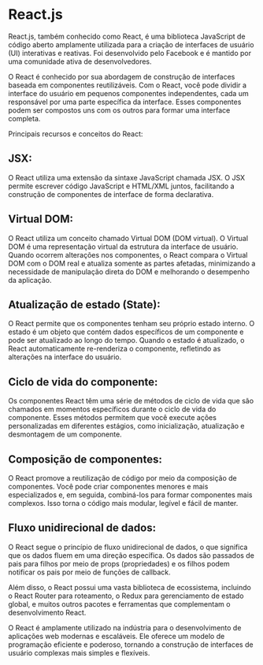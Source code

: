 # React.js
React.js, também conhecido como React, é uma biblioteca JavaScript de código aberto amplamente utilizada para a criação de interfaces de usuário (UI) interativas e reativas. Foi desenvolvido pelo Facebook e é mantido por uma comunidade ativa de desenvolvedores.

O React é conhecido por sua abordagem de construção de interfaces baseada em componentes reutilizáveis. Com o React, você pode dividir a interface do usuário em pequenos componentes independentes, cada um responsável por uma parte específica da interface. Esses componentes podem ser compostos uns com os outros para formar uma interface completa.

Principais recursos e conceitos do React:

## JSX: 
O React utiliza uma extensão da sintaxe JavaScript chamada JSX. O JSX permite escrever código JavaScript e HTML/XML juntos, facilitando a construção de componentes de interface de forma declarativa.

## Virtual DOM: 
O React utiliza um conceito chamado Virtual DOM (DOM virtual). O Virtual DOM é uma representação virtual da estrutura da interface de usuário. Quando ocorrem alterações nos componentes, o React compara o Virtual DOM com o DOM real e atualiza somente as partes afetadas, minimizando a necessidade de manipulação direta do DOM e melhorando o desempenho da aplicação.

## Atualização de estado (State): 
O React permite que os componentes tenham seu próprio estado interno. O estado é um objeto que contém dados específicos de um componente e pode ser atualizado ao longo do tempo. Quando o estado é atualizado, o React automaticamente re-renderiza o componente, refletindo as alterações na interface do usuário.

## Ciclo de vida do componente:
Os componentes React têm uma série de métodos de ciclo de vida que são chamados em momentos específicos durante o ciclo de vida do componente. Esses métodos permitem que você execute ações personalizadas em diferentes estágios, como inicialização, atualização e desmontagem de um componente.

## Composição de componentes: 
O React promove a reutilização de código por meio da composição de componentes. Você pode criar componentes menores e mais especializados e, em seguida, combiná-los para formar componentes mais complexos. Isso torna o código mais modular, legível e fácil de manter.

## Fluxo unidirecional de dados:
O React segue o princípio de fluxo unidirecional de dados, o que significa que os dados fluem em uma direção específica. Os dados são passados de pais para filhos por meio de props (propriedades) e os filhos podem notificar os pais por meio de funções de callback.

Além disso, o React possui uma vasta biblioteca de ecossistema, incluindo o React Router para roteamento, o Redux para gerenciamento de estado global, e muitos outros pacotes e ferramentas que complementam o desenvolvimento React.

O React é amplamente utilizado na indústria para o desenvolvimento de aplicações web modernas e escaláveis. Ele oferece um modelo de programação eficiente e poderoso, tornando a construção de interfaces de usuário complexas mais simples e flexíveis.
